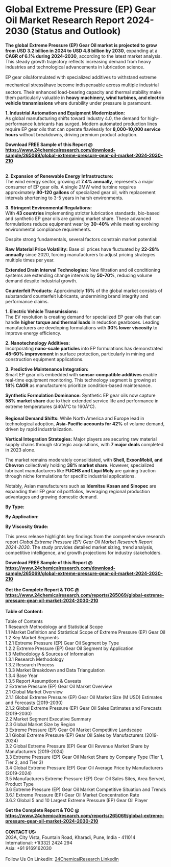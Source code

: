<h1>Global Extreme Pressure (EP) Gear Oil Market Research Report 2024-2030 (Status and Outlook)</h1><p><strong>The global Extreme Pressure (EP) Gear Oil market is projected to grow from USD 3.2 billion in 2024 to USD 4.8 billion by 2030</strong>, expanding at a <strong>CAGR of 6.1% during 2024-2030</strong>, according to the latest market analysis. This steady growth trajectory reflects increasing demand from heavy industries and technological advancements in lubrication science.</p><p>EP gear oilsâformulated with specialized additives to withstand extreme mechanical stressâhave become indispensable across multiple industrial sectors. Their enhanced load-bearing capacity and thermal stability make them particularly valuable in <strong>heavy machinery, wind turbines, and electric vehicle transmissions</strong> where durability under pressure is paramount.</p><p><strong>1. Industrial Automation and Equipment Modernization:</strong><br>
As global manufacturing shifts toward Industry 4.0, the demand for high-performance lubricants has surged. Modern automated production lines require EP gear oils that can operate flawlessly for <strong>8,000-10,000 service hours</strong> without breakdowns, driving premium product adoption.</p><div><b>Download FREE Sample of this Report @ 
            <a href="https://www.24chemicalresearch.com/download-sample/265069/global-extreme-pressure-gear-oil-market-2024-2030-210">
            https://www.24chemicalresearch.com/download-sample/265069/global-extreme-pressure-gear-oil-market-2024-2030-210</a></b></div><br><p><strong>2. Expansion of Renewable Energy Infrastructure:</strong><br>
The wind energy sector, growing at <strong>7.4% annually</strong>, represents a major consumer of EP gear oils. A single 2MW wind turbine requires approximately <strong>80-120 gallons</strong> of specialized gear oil, with replacement intervals shortening to 3-5 years in harsh environments.</p><p><strong>3. Stringent Environmental Regulations:</strong><br>
With <strong>43 countries</strong> implementing stricter lubrication standards, bio-based and synthetic EP gear oils are gaining market share. These advanced formulations reduce equipment wear by <strong>30-40%</strong> while meeting evolving environmental compliance requirements.</p><p>Despite strong fundamentals, several factors constrain market potential:</p><p><strong>Raw Material Price Volatility:</strong> Base oil prices have fluctuated by <strong>22-28% annually</strong> since 2020, forcing manufacturers to adjust pricing strategies multiple times per year.</p><p><strong>Extended Drain Interval Technologies:</strong> New filtration and oil conditioning systems are extending change intervals by <strong>50-70%</strong>, reducing volume demand despite industrial growth.</p><p><strong>Counterfeit Products:</strong> Approximately <strong>15%</strong> of the global market consists of substandard counterfeit lubricants, undermining brand integrity and performance claims.</p><p><strong>1. Electric Vehicle Transmissions:</strong><br>
The EV revolution is creating demand for specialized EP gear oils that can handle <strong>higher torque and thermal loads</strong> in reduction gearboxes. Leading manufacturers are developing formulations with <strong>30% lower viscosity</strong> to improve energy efficiency.</p><p><strong>2. Nanotechnology Additives:</strong><br>
Incorporating <strong>nano-scale particles</strong> into EP formulations has demonstrated <strong>45-60% improvement</strong> in surface protection, particularly in mining and construction equipment applications.</p><p><strong>3. Predictive Maintenance Integration:</strong><br>
Smart EP gear oils embedded with <strong>sensor-compatible additives</strong> enable real-time equipment monitoring. This technology segment is growing at <strong>18% CAGR</strong> as manufacturers prioritize condition-based maintenance.</p><p><strong>Synthetic Formulation Dominance:</strong> Synthetic EP gear oils now capture <strong>58% market share</strong> due to their extended service life and performance in extreme temperatures (â40Â°C to 160Â°C).</p><p><strong>Regional Demand Shifts:</strong> While North America and Europe lead in technological adoption, <strong>Asia-Pacific accounts for 42%</strong> of volume demand, driven by rapid industrialization.</p><p><strong>Vertical Integration Strategies:</strong> Major players are securing raw material supply chains through strategic acquisitions, with <strong>7 major deals</strong> completed in 2023 alone.</p><p>The market remains moderately consolidated, with <strong>Shell, ExxonMobil, and Chevron</strong> collectively holding <strong>38% market share</strong>. However, specialized lubricant manufacturers like <strong>FUCHS and Liqui Moly</strong> are gaining traction through niche formulations for specific industrial applications.</p><p>Notably, Asian manufacturers such as <strong>Idemitsu Kosan and Sinopec</strong> are expanding their EP gear oil portfolios, leveraging regional production advantages and growing domestic demand.</p><p><strong>By Type:</strong></p><p><strong>By Application:</strong></p><p><strong>By Viscosity Grade:</strong></p><p>This press release highlights key findings from the comprehensive research report <em>Global Extreme Pressure (EP) Gear Oil Market Research Report 2024-2030</em>. The study provides detailed market sizing, trend analysis, competitive intelligence, and growth projections for industry stakeholders.</p><div><b>Download FREE Sample of this Report @ 
            <a href="https://www.24chemicalresearch.com/download-sample/265069/global-extreme-pressure-gear-oil-market-2024-2030-210">
            https://www.24chemicalresearch.com/download-sample/265069/global-extreme-pressure-gear-oil-market-2024-2030-210</a></b></div><br><div><b>Get the Complete Report & TOC @ 
            <a href="https://www.24chemicalresearch.com/reports/265069/global-extreme-pressure-gear-oil-market-2024-2030-210">
            https://www.24chemicalresearch.com/reports/265069/global-extreme-pressure-gear-oil-market-2024-2030-210</a></b></div><br>
            <b>Table of Content:</b><p>Table of Contents<br />
1 Research Methodology and Statistical Scope<br />
1.1 Market Definition and Statistical Scope of Extreme Pressure (EP) Gear Oil<br />
1.2 Key Market Segments<br />
1.2.1 Extreme Pressure (EP) Gear Oil Segment by Type<br />
1.2.2 Extreme Pressure (EP) Gear Oil Segment by Application<br />
1.3 Methodology & Sources of Information<br />
1.3.1 Research Methodology<br />
1.3.2 Research Process<br />
1.3.3 Market Breakdown and Data Triangulation<br />
1.3.4 Base Year<br />
1.3.5 Report Assumptions & Caveats<br />
2 Extreme Pressure (EP) Gear Oil Market Overview<br />
2.1 Global Market Overview<br />
2.1.1 Global Extreme Pressure (EP) Gear Oil Market Size (M USD) Estimates and Forecasts (2019-2030)<br />
2.1.2 Global Extreme Pressure (EP) Gear Oil Sales Estimates and Forecasts (2019-2030)<br />
2.2 Market Segment Executive Summary<br />
2.3 Global Market Size by Region<br />
3 Extreme Pressure (EP) Gear Oil Market Competitive Landscape<br />
3.1 Global Extreme Pressure (EP) Gear Oil Sales by Manufacturers (2019-2024)<br />
3.2 Global Extreme Pressure (EP) Gear Oil Revenue Market Share by Manufacturers (2019-2024)<br />
3.3 Extreme Pressure (EP) Gear Oil Market Share by Company Type (Tier 1, Tier 2, and Tier 3)<br />
3.4 Global Extreme Pressure (EP) Gear Oil Average Price by Manufacturers (2019-2024)<br />
3.5 Manufacturers Extreme Pressure (EP) Gear Oil Sales Sites, Area Served, Product Type<br />
3.6 Extreme Pressure (EP) Gear Oil Market Competitive Situation and Trends<br />
3.6.1 Extreme Pressure (EP) Gear Oil Market Concentration Rate<br />
3.6.2 Global 5 and 10 Largest Extreme Pressure (EP) Gear Oil Player</p><div><b>Get the Complete Report & TOC @ 
            <a href="https://www.24chemicalresearch.com/reports/265069/global-extreme-pressure-gear-oil-market-2024-2030-210">
            https://www.24chemicalresearch.com/reports/265069/global-extreme-pressure-gear-oil-market-2024-2030-210</a></b></div><br><b>CONTACT US:</b><br>
            203A, City Vista, Fountain Road, Kharadi, Pune, India - 411014<br>
            International: +1(332) 2424 294<br>
            Asia: +91 9169162030 <br><br>
            Follow Us On LinkedIn: <a href="https://www.linkedin.com/company/24chemicalresearch/">24ChemicalResearch LinkedIn</a>
